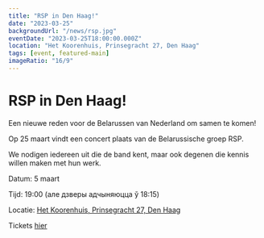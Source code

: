 ```yaml
---
title: "RSP in Den Haag!"
date: "2023-03-25"
backgroundUrl: "/news/rsp.jpg"
eventDate: "2023-03-25T18:00:00.000Z"
location: "Het Koorenhuis, Prinsegracht 27, Den Haag"
tags: [event, featured-main]
imageRatio: "16/9"
---
```


# RSP in Den Haag!

Een nieuwe reden voor de Belarussen van Nederland om samen te komen!

Op 25 maart vindt een concert plaats van de Belarussische groep RSP.

We nodigen iedereen uit die de band kent, maar ook degenen die kennis willen maken met hun werk.

Datum: 5 maart

Tijd: 19:00 (але дзверы адчыняюцца ў 18:15)

Locatie: [Het Koorenhuis, Prinsegracht 27, Den Haag](https://goo.gl/maps/hJdLL7w4avxfryfR9)

Tickets [hier](https://shop.ikbenaanwezig.nl/tickets/event/rsp)
